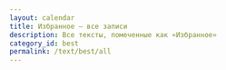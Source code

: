 ```yaml
---
layout: calendar
title: Избранное — все записи
description: Все тексты, помеченные как «Избранное»
category_id: best
permalink: /text/best/all
---
```

